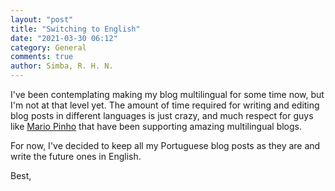 ```yaml
---
layout: "post"
title: "Switching to English"
date: "2021-03-30 06:12"
category: General
comments: true
author: Simba, R. H. N.
---
```

I've been contemplating making my blog multilingual for some time now, but I'm not at that level yet. The amount of time required for writing and editing blog posts in different languages is just crazy, and much respect for guys like [Mario Pinho](https://www.mariopinho.com) that have been supporting amazing multilingual blogs.

For now, I've decided to keep all my Portuguese blog posts as they are and write the future ones in English.


Best,
